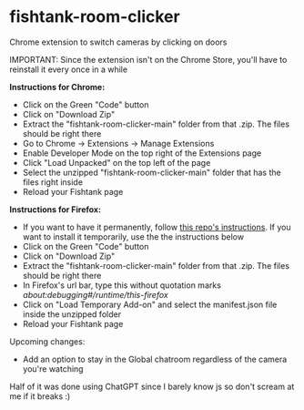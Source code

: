 # fishtank-room-clicker
Chrome extension to switch cameras by clicking on doors

IMPORTANT: Since the extension isn't on the Chrome Store, you'll have to reinstall it every once in a while

**Instructions for Chrome:**
- Click on the Green "Code" button
- Click on "Download Zip"
- Extract the "fishtank-room-clicker-main" folder from that .zip. The files should be right there
- Go to Chrome -> Extensions -> Manage Extensions
- Enable Developer Mode on the top right of the Extensions page
- Click "Load Unpacked" on the top left of the page
- Select the unzipped "fishtank-room-clicker-main" folder that has the files right inside
- Reload your Fishtank page

**Instructions for Firefox:**
- If you want to have it permanently, follow [this repo's instructions](https://github.com/ninjaeae/fishtank-room-clicker-firefox). If you want to install it temporarily, use the the instructions below
- Click on the Green "Code" button
- Click on "Download Zip"
- Extract the "fishtank-room-clicker-main" folder from that .zip. The files should be right there
- In Firefox's url bar, type this without quotation marks _about:debugging#/runtime/this-firefox_
- Click on "Load Temporary Add-on" and select the manifest.json file inside the unzipped folder
- Reload your Fishtank page

Upcoming changes:
- Add an option to stay in the Global chatroom regardless of the camera you're watching

Half of it was done using ChatGPT since I barely know js so don't scream at me if it breaks :)
